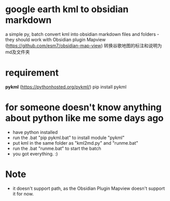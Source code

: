 # google earth kml to obsidian markdown
a simple py, batch convert kml into obsidian markdown files and folders - they should work with Obsidian plugin Mapview (https://github.com/esm7/obsidian-map-view)
转换谷歌地图的标注和说明为md及文件夹

# requirement
**pykml** (https://pythonhosted.org/pykml/)
pip install pykml

# for someone doesn't know anything about python like me some days ago
* have python installed
* run the .bat "pip pykml.bat" to install module "pykml"
* put kml in the same folder as "kml2md.py" and "runme.bat"
* run the .bat "runme.bat" to start the batch
* you got everything. :)

# Note
* it doesn't support path, as the Obsidian Plugin Mapview doesn't support it for now.
